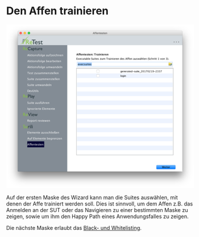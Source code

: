 Den Affen trainieren
====================

![Den Affen trainieren](affentesten-trainieren-1.png)

Auf der ersten Maske des Wizard kann man die Suites auswählen, mit denen der Affe trainiert werden soll.
Dies ist sinnvoll, um dem Affen z.B. das Anmelden an der SUT oder das Navigieren zu einer bestimmten Maske zu zeigen, 
sowie um ihm den Happy Path eines Anwendungsfalles zu zeigen.

Die nächste Maske erlaubt das [Black- und Whitelisting](affentesten-listing.md).